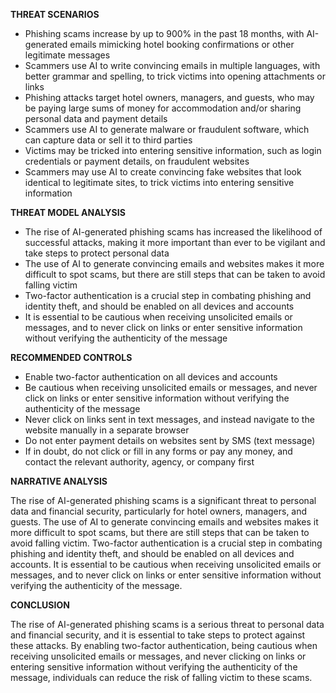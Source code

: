**THREAT SCENARIOS**

* Phishing scams increase by up to 900% in the past 18 months, with AI-generated emails mimicking hotel booking confirmations or other legitimate messages
* Scammers use AI to write convincing emails in multiple languages, with better grammar and spelling, to trick victims into opening attachments or links
* Phishing attacks target hotel owners, managers, and guests, who may be paying large sums of money for accommodation and/or sharing personal data and payment details
* Scammers use AI to generate malware or fraudulent software, which can capture data or sell it to third parties
* Victims may be tricked into entering sensitive information, such as login credentials or payment details, on fraudulent websites
* Scammers may use AI to create convincing fake websites that look identical to legitimate sites, to trick victims into entering sensitive information

**THREAT MODEL ANALYSIS**

* The rise of AI-generated phishing scams has increased the likelihood of successful attacks, making it more important than ever to be vigilant and take steps to protect personal data
* The use of AI to generate convincing emails and websites makes it more difficult to spot scams, but there are still steps that can be taken to avoid falling victim
* Two-factor authentication is a crucial step in combating phishing and identity theft, and should be enabled on all devices and accounts
* It is essential to be cautious when receiving unsolicited emails or messages, and to never click on links or enter sensitive information without verifying the authenticity of the message

**RECOMMENDED CONTROLS**

* Enable two-factor authentication on all devices and accounts
* Be cautious when receiving unsolicited emails or messages, and never click on links or enter sensitive information without verifying the authenticity of the message
* Never click on links sent in text messages, and instead navigate to the website manually in a separate browser
* Do not enter payment details on websites sent by SMS (text message)
* If in doubt, do not click or fill in any forms or pay any money, and contact the relevant authority, agency, or company first

**NARRATIVE ANALYSIS**

The rise of AI-generated phishing scams is a significant threat to personal data and financial security, particularly for hotel owners, managers, and guests. The use of AI to generate convincing emails and websites makes it more difficult to spot scams, but there are still steps that can be taken to avoid falling victim. Two-factor authentication is a crucial step in combating phishing and identity theft, and should be enabled on all devices and accounts. It is essential to be cautious when receiving unsolicited emails or messages, and to never click on links or enter sensitive information without verifying the authenticity of the message.

**CONCLUSION**

The rise of AI-generated phishing scams is a serious threat to personal data and financial security, and it is essential to take steps to protect against these attacks. By enabling two-factor authentication, being cautious when receiving unsolicited emails or messages, and never clicking on links or entering sensitive information without verifying the authenticity of the message, individuals can reduce the risk of falling victim to these scams.
